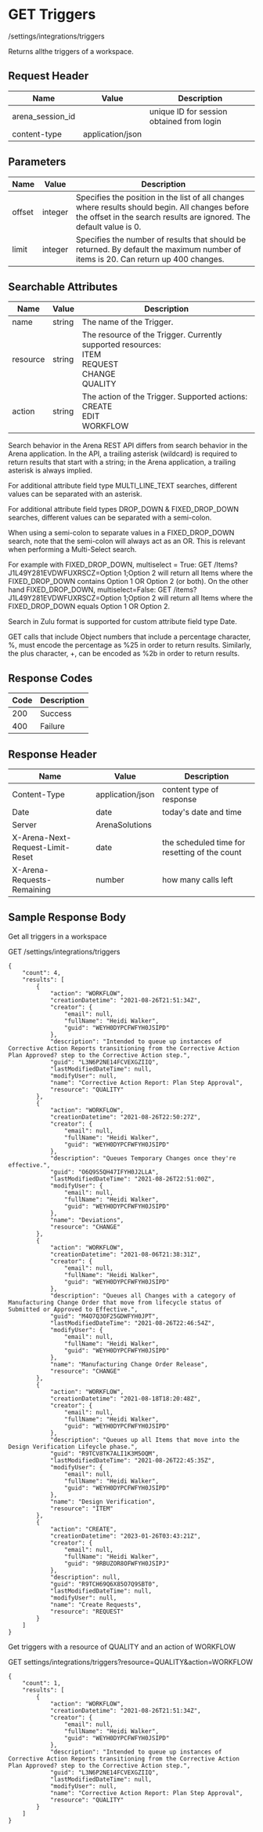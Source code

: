# GET Triggers
/settings/integrations/triggers

Returns allthe triggers of a workspace.

## Request Header

| Name<br> | Value<br> | Description<br> |
|  --- |  --- |  --- | 
| arena_session_id<br> |   | unique ID for session obtained from login<br> |
| content-type<br> | application/json<br> |   |

## Parameters

| Name<br> | Value<br> | Description<br> |
|  --- |  --- |  --- | 
| offset<br> | integer<br> | Specifies the position in the list of all changes where results should begin. All changes before the offset in the search results are ignored. The default value is 0.<br> |
| limit<br> | integer<br> | Specifies the number of results that should be returned. By default the maximum number of items is 20. Can return up 400 changes.<br> |

## Searchable Attributes

| Name<br> | Value<br> | Description<br> |
|  --- |  --- |  --- | 
| name<br> | string<br> | The name of the Trigger.<br> |
| resource<br> | string<br> | The resource of the Trigger. Currently supported resources:<br>ITEM<br>REQUEST<br>CHANGE<br>QUALITY<br> |
| action<br> | string<br> | The action of the Trigger. Supported actions:<br>CREATE<br>EDIT<br>WORKFLOW<br> |

Search behavior in the Arena REST API differs from search behavior in the Arena application. In the API, a trailing asterisk \(wildcard\) is required to return results that start with a string; in the Arena application, a trailing asterisk is always implied.

For additional attribute field type MULTI_LINE_TEXT searches, different values can be  separated with an asterisk.

For additional attribute field types DROP_DOWN & FIXED_DROP_DOWN searches, different values can be separated with a semi-colon.

When using a semi-colon to separate values in a FIXED_DROP_DOWN search, note that the semi-colon will always act as an OR. This is relevant when performing a Multi-Select search.

For example with FIXED_DROP_DOWN, multiselect = True: GET /Items?J1L49Y281EVDWFUXRSCZ=Option 1;Option 2 will return all Items where the FIXED_DROP_DOWN contains Option 1 OR Option 2 \(or both\). On the other hand FIXED_DROP_DOWN, multiselect=False: GET /items?J1L49Y281EVDWFUXRSCZ=Option 1;Option 2 will return all Items where the FIXED_DROP_DOWN equals Option 1 OR Option 2.

Search in Zulu format is supported for custom attribute field type Date.

GET calls that include Object numbers that include a percentage character, %, must encode the percentage as %25 in order to return results. Similarly, the plus character, \+, can be encoded as %2b in order to return results.

## Response Codes

| Code<br> | Description<br> |
|  --- |  --- | 
| 200<br> | Success<br> |
| 400<br> | Failure<br> |

## Response Header

| Name<br> | Value<br> | Description<br> |
|  --- |  --- |  --- | 
| Content-Type<br> | application/json<br> | content type of response<br> |
| Date<br> | date<br> | today's date and time<br> |
| Server<br> | ArenaSolutions<br> |   |
| X-Arena-Next-Request-Limit-Reset<br> | date<br> | the scheduled time for resetting of the count<br> |
| X-Arena-Requests-Remaining<br> | number<br> | how many calls left<br> |

## Sample Response Body
Get all triggers in a workspace

GET /settings/integrations/triggers

```
{
    "count": 4,
    "results": [
        {
            "action": "WORKFLOW",
            "creationDatetime": "2021-08-26T21:51:34Z",
            "creator": {
                "email": null,
                "fullName": "Heidi Walker",
                "guid": "WEYH0DYPCFWFYH0JSIPD"
            },
            "description": "Intended to queue up instances of Corrective Action Reports transitioning from the Corrective Action Plan Approved? step to the Corrective Action step.",
            "guid": "L3N6P2NE14FCVEXGZIIQ",
            "lastModifiedDateTime": null,
            "modifyUser": null,
            "name": "Corrective Action Report: Plan Step Approval",
            "resource": "QUALITY"
        },
        {
            "action": "WORKFLOW",
            "creationDatetime": "2021-08-26T22:50:27Z",
            "creator": {
                "email": null,
                "fullName": "Heidi Walker",
                "guid": "WEYH0DYPCFWFYH0JSIPD"
            },
            "description": "Queues Temporary Changes once they're effective.",
            "guid": "O6Q9S5QH47IFYH0J2LLA",
            "lastModifiedDateTime": "2021-08-26T22:51:00Z",
            "modifyUser": {
                "email": null,
                "fullName": "Heidi Walker",
                "guid": "WEYH0DYPCFWFYH0JSIPD"
            },
            "name": "Deviations",
            "resource": "CHANGE"
        },
        {
            "action": "WORKFLOW",
            "creationDatetime": "2021-08-06T21:38:31Z",
            "creator": {
                "email": null,
                "fullName": "Heidi Walker",
                "guid": "WEYH0DYPCFWFYH0JSIPD"
            },
            "description": "Queues all Changes with a category of Manufacturing Change Order that move from lifecycle status of Submitted or Approved to Effective.",
            "guid": "M4O7Q3OF25GDWFYH0JPT",
            "lastModifiedDateTime": "2021-08-26T22:46:54Z",
            "modifyUser": {
                "email": null,
                "fullName": "Heidi Walker",
                "guid": "WEYH0DYPCFWFYH0JSIPD"
            },
            "name": "Manufacturing Change Order Release",
            "resource": "CHANGE"
        },
        {
            "action": "WORKFLOW",
            "creationDatetime": "2021-08-18T18:20:48Z",
            "creator": {
                "email": null,
                "fullName": "Heidi Walker",
                "guid": "WEYH0DYPCFWFYH0JSIPD"
            },
            "description": "Queues up all Items that move into the Design Verification Lifeycle phase.",
            "guid": "R9TCV8TK7ALI1K3M5OQM",
            "lastModifiedDateTime": "2021-08-26T22:45:35Z",
            "modifyUser": {
                "email": null,
                "fullName": "Heidi Walker",
                "guid": "WEYH0DYPCFWFYH0JSIPD"
            },
            "name": "Design Verification",
            "resource": "ITEM"
        },
        {
            "action": "CREATE",
            "creationDatetime": "2023-01-26T03:43:21Z",
            "creator": {
                "email": null,
                "fullName": "Heidi Walker",
                "guid": "9RBUZOR8OFWFYH0JSIPJ"
            },
            "description": null,
            "guid": "R9TCH69Q6X85O7Q9SBT0",
            "lastModifiedDateTime": null,
            "modifyUser": null,
            "name": "Create Requests",
            "resource": "REQUEST"
        }
    ]
}
```
Get  triggers with a resource of QUALITY and an action of WORKFLOW

GET settings/integrations/triggers?resource=QUALITY&action=WORKFLOW

```
{
    "count": 1,
    "results": [
        {
            "action": "WORKFLOW",
            "creationDatetime": "2021-08-26T21:51:34Z",
            "creator": {
                "email": null,
                "fullName": "Heidi Walker",
                "guid": "WEYH0DYPCFWFYH0JSIPD"
            },
            "description": "Intended to queue up instances of Corrective Action Reports transitioning from the Corrective Action Plan Approved? step to the Corrective Action step.",
            "guid": "L3N6P2NE14FCVEXGZIIQ",
            "lastModifiedDateTime": null,
            "modifyUser": null,
            "name": "Corrective Action Report: Plan Step Approval",
            "resource": "QUALITY"
        }
    ]
}
```

